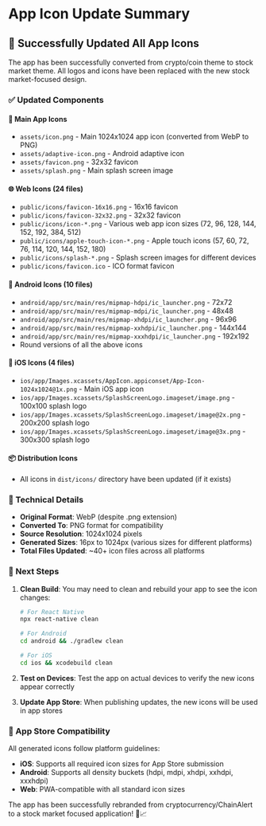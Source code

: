 # App Icon Update Summary

## 🎉 Successfully Updated All App Icons

The app has been successfully converted from crypto/coin theme to stock market theme. All logos and icons have been replaced with the new stock market-focused design.

### ✅ Updated Components

#### 📱 Main App Icons
- `assets/icon.png` - Main 1024x1024 app icon (converted from WebP to PNG)
- `assets/adaptive-icon.png` - Android adaptive icon
- `assets/favicon.png` - 32x32 favicon
- `assets/splash.png` - Main splash screen image

#### 🌐 Web Icons (24 files)
- `public/icons/favicon-16x16.png` - 16x16 favicon
- `public/icons/favicon-32x32.png` - 32x32 favicon
- `public/icons/icon-*.png` - Various web app icon sizes (72, 96, 128, 144, 152, 192, 384, 512)
- `public/icons/apple-touch-icon-*.png` - Apple touch icons (57, 60, 72, 76, 114, 120, 144, 152, 180)
- `public/icons/splash-*.png` - Splash screen images for different devices
- `public/icons/favicon.ico` - ICO format favicon

#### 🤖 Android Icons (10 files)
- `android/app/src/main/res/mipmap-hdpi/ic_launcher.png` - 72x72
- `android/app/src/main/res/mipmap-mdpi/ic_launcher.png` - 48x48
- `android/app/src/main/res/mipmap-xhdpi/ic_launcher.png` - 96x96
- `android/app/src/main/res/mipmap-xxhdpi/ic_launcher.png` - 144x144
- `android/app/src/main/res/mipmap-xxxhdpi/ic_launcher.png` - 192x192
- Round versions of all the above icons

#### 🍎 iOS Icons (4 files)
- `ios/app/Images.xcassets/AppIcon.appiconset/App-Icon-1024x1024@1x.png` - Main iOS app icon
- `ios/app/Images.xcassets/SplashScreenLogo.imageset/image.png` - 100x100 splash logo
- `ios/app/Images.xcassets/SplashScreenLogo.imageset/image@2x.png` - 200x200 splash logo
- `ios/app/Images.xcassets/SplashScreenLogo.imageset/image@3x.png` - 300x300 splash logo

#### 📦 Distribution Icons
- All icons in `dist/icons/` directory have been updated (if it exists)

### 🔧 Technical Details

- **Original Format**: WebP (despite .png extension)
- **Converted To**: PNG format for compatibility
- **Source Resolution**: 1024x1024 pixels
- **Generated Sizes**: 16px to 1024px (various sizes for different platforms)
- **Total Files Updated**: ~40+ icon files across all platforms

### 🚀 Next Steps

1. **Clean Build**: You may need to clean and rebuild your app to see the icon changes:
   ```bash
   # For React Native
   npx react-native clean
   
   # For Android
   cd android && ./gradlew clean
   
   # For iOS
   cd ios && xcodebuild clean
   ```

2. **Test on Devices**: Test the app on actual devices to verify the new icons appear correctly

3. **Update App Store**: When publishing updates, the new icons will be used in app stores

### 📱 App Store Compatibility

All generated icons follow platform guidelines:
- **iOS**: Supports all required icon sizes for App Store submission
- **Android**: Supports all density buckets (hdpi, mdpi, xhdpi, xxhdpi, xxxhdpi)
- **Web**: PWA-compatible with all standard icon sizes

The app has been successfully rebranded from cryptocurrency/ChainAlert to a stock market focused application! 🎯📈
